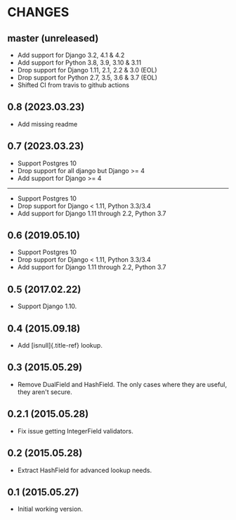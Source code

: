 # CHANGES

## master (unreleased)

 - Add support for Django 3.2, 4.1 & 4.2
 - Add support for Python 3.8, 3.9, 3.10 & 3.11
 - Drop support for Django 1.11, 2.1, 2.2 & 3.0 (EOL)
 - Drop support for Python 2.7, 3.5, 3.6 & 3.7 (EOL)
 - Shifted CI from travis to github actions

## 0.8 (2023.03.23)

-   Add missing readme

## 0.7 (2023.03.23)

-   Support Postgres 10
-   Drop support for all django but Django \>= 4
-   Add support for Django \>= 4

------------------------------------------------------------------------

-   Support Postgres 10
-   Drop support for Django \< 1.11, Python 3.3/3.4
-   Add support for Django 1.11 through 2.2, Python 3.7

## 0.6 (2019.05.10)

-   Support Postgres 10
-   Drop support for Django \< 1.11, Python 3.3/3.4
-   Add support for Django 1.11 through 2.2, Python 3.7

## 0.5 (2017.02.22)

-   Support Django 1.10.

## 0.4 (2015.09.18)

-   Add [isnull]{.title-ref} lookup.

## 0.3 (2015.05.29)

-   Remove DualField and HashField. The only cases where they are
    useful, they aren\'t secure.

## 0.2.1 (2015.05.28)

-   Fix issue getting IntegerField validators.

## 0.2 (2015.05.28)

-   Extract HashField for advanced lookup needs.

## 0.1 (2015.05.27)

-   Initial working version.
